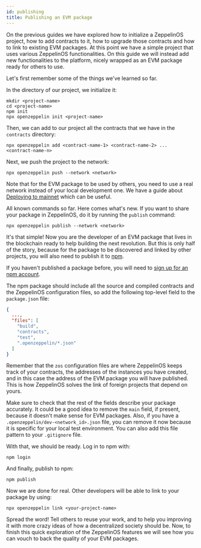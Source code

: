 ```yaml
---
id: publishing
title: Publishing an EVM package
---
```


On the previous guides we have explored how to initialize a ZeppelinOS project,
how to add contracts to it, how to upgrade those contracts and how to link to
existing EVM packages. At this point we have a simple project that uses various
ZeppelinOS functionalities. On this guide we will instead add new
functionalities to the platform, nicely wrapped as an EVM package ready for
others to use.

Let's first remember some of the things we've learned so far.

In the directory of our project, we initialize it:

```console
mkdir <project-name>
cd <project-name>
npm init
npx openzeppelin init <project-name>
```

Then, we can add to our project all the contracts that we have in the
`contracts` directory:

```console
npx openzeppelin add <contract-name-1> <contract-name-2> ... <contract-name-n>
```

Next, we push the project to the network:

```console
npx openzeppelin push --network <network>
```

Note that for the EVM package to be used by others, you need to use a real
network instead of your local development one. We have a guide about
[Deploying to mainnet](mainnet) which can be useful.

All known commands so far. Here comes what's new. If you want to share your
package in ZeppelinOS, do it by running the `publish` command:

```console
npx openzeppelin publish --network <network>
```

It's that simple! Now you are the developer of an EVM package that lives in
the blockchain ready to help building the next revolution. But this is only
half of the story, because for the package to be discovered and linked by
other projects, you will also need to publish it to
[npm](https://www.npmjs.com).

If you haven't published a package before, you will need to
[sign up for an npm account](https://www.npmjs.com/signup).

The npm package should include all the source and compiled contracts and the
ZeppelinOS configuration files, so add the following top-level field to the
`package.json` file:

```json
{
  ...,
  "files": [
    "build",
    "contracts",
    "test",
    ".openzeppelin/*.json"
  ]
}
```

Remember that the `zos` configuration files are where ZeppelinOS keeps track of 
your contracts, the addresses of the instances you have created, and in this
case the address of the EVM package you will have published. This is how ZeppelinOS 
solves the link of foreign projects that depend on yours.

Make sure to check that the rest of the fields describe your package
accurately. It could be a good idea to remove the `main` field, if present,
because it doesn't make sense for EVM packages. Also, if you have a
`.openzeppelin/dev-<network_id>.json` file, you can remove it now because it is specific for your
local test environment. You can also add this file pattern to your `.gitignore` file.

With that, we should be ready. Log in to npm with:

```console
npm login
```

And finally, publish to npm:

```console
npm publish
```

Now we are done for real. Other developers will be able to link to your
package by using:

```console
npx openzeppelin link <your-project-name>
```

Spread the word! Tell others to reuse your work, and to help you improving it
with more crazy ideas of how a decentralized society should be. Now, to
finish this quick exploration of the ZeppelinOS features we will see how you
can vouch to back the quality of your EVM packages.
